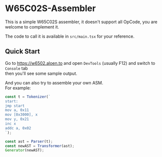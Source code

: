 # W65C02S-Assembler

This is a simple W65C02S assembler, it doesn't support all OpCode, you are welcome to complement it.

The code to call it is available in `src/main.tsx` for your reference.

## Quick Start

Go to https://w6502.aloen.to and open `DevTools` (usually F12) and switch to `Console` tab  
then you'll see some sample output.

And you can also try to assemble your own ASM.  
For example:

```js
const t = Tokenizer(`
start:
jmp start
mov a, 0x11
mov [0x3000], x
mov y, 0x21
inc x
addc a, 0x02
`);

const ast = Parser(t);
const newAST = Transformer(ast);
Generator(newAST);
```

